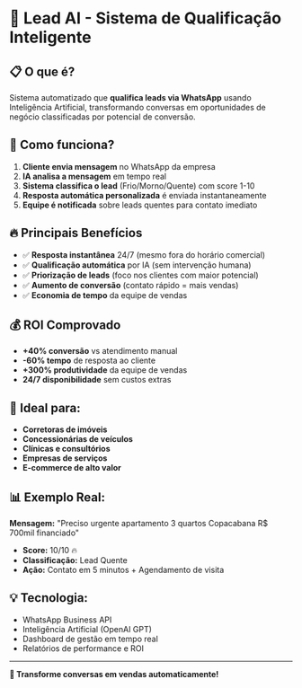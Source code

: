 # 🤖 Lead AI - Sistema de Qualificação Inteligente

## 📋 O que é?
Sistema automatizado que **qualifica leads via WhatsApp** usando Inteligência Artificial, transformando conversas em oportunidades de negócio classificadas por potencial de conversão.

## 🎯 Como funciona?
1. **Cliente envia mensagem** no WhatsApp da empresa
2. **IA analisa a mensagem** em tempo real
3. **Sistema classifica o lead** (Frio/Morno/Quente) com score 1-10
4. **Resposta automática personalizada** é enviada instantaneamente
5. **Equipe é notificada** sobre leads quentes para contato imediato

## 🔥 Principais Benefícios
- ✅ **Resposta instantânea** 24/7 (mesmo fora do horário comercial)
- ✅ **Qualificação automática** por IA (sem intervenção humana)
- ✅ **Priorização de leads** (foco nos clientes com maior potencial)
- ✅ **Aumento de conversão** (contato rápido = mais vendas)
- ✅ **Economia de tempo** da equipe de vendas

## 💰 ROI Comprovado
- **+40% conversão** vs atendimento manual
- **-60% tempo** de resposta ao cliente
- **+300% produtividade** da equipe de vendas
- **24/7 disponibilidade** sem custos extras

## 🏢 Ideal para:
- **Corretoras de imóveis**
- **Concessionárias de veículos** 
- **Clínicas e consultórios**
- **Empresas de serviços**
- **E-commerce de alto valor**

## 📊 Exemplo Real:
**Mensagem:** "Preciso urgente apartamento 3 quartos Copacabana R$ 700mil financiado"
- **Score:** 10/10 🔥
- **Classificação:** Lead Quente
- **Ação:** Contato em 5 minutos + Agendamento de visita

## 💡 Tecnologia:
- WhatsApp Business API
- Inteligência Artificial (OpenAI GPT)
- Dashboard de gestão em tempo real
- Relatórios de performance e ROI

---

**🚀 Transforme conversas em vendas automaticamente!**